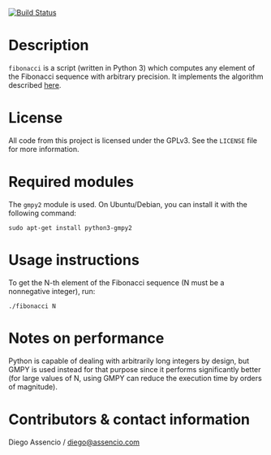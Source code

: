 [![Build Status](https://travis-ci.org/dassencio/fibonacci.svg?branch=master)](https://travis-ci.org/dassencio/fibonacci/)

Description
===========

`fibonacci` is a script (written in Python 3) which computes any element of the
Fibonacci sequence with arbitrary precision. It implements the algorithm
described [here](https://diego.assencio.com/?index=c772250d88e35665d3a793882a7b70e5).


License
=======

All code from this project is licensed under the GPLv3. See the `LICENSE` file
for more information.


Required modules
================

The `gmpy2` module is used. On Ubuntu/Debian, you can install it with the
following command:

	sudo apt-get install python3-gmpy2


Usage instructions
==================

To get the N-th element of the Fibonacci sequence (N must be a nonnegative
integer), run:

	./fibonacci N


Notes on performance
====================

Python is capable of dealing with arbitrarily long integers by design, but GMPY
is used instead for that purpose since it performs significantly better (for
large values of N, using GMPY can reduce the execution time by orders of
magnitude).


Contributors & contact information
==================================

Diego Assencio / diego@assencio.com
